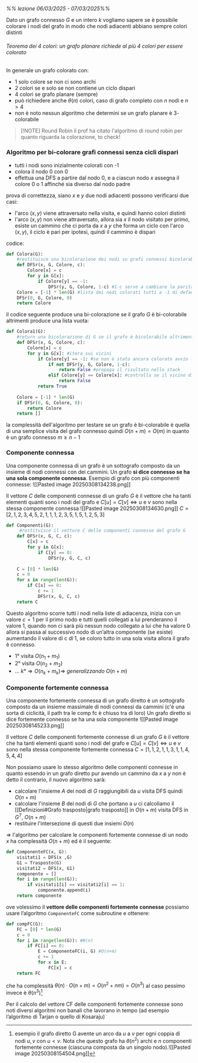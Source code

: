 *%% lezione 06/03/2025 - 07/03/2025%%*

Dato un grafo connesso $G$ e un intero $k$ vogliamo sapere se è possibile colorare i nodi del grafo in modo che nodi adiacenti abbiano sempre colori distinti

###### Teorema dei 4 colori: un grafo planare richiede al più 4 colori per essere colorato

In generale un grafo colorato con:
- $1$ solo colore se non ci sono archi 
- $2$ colori se e solo se non contiene un ciclo dispari
- 4 colori se grafo planare (sempre)
- può richiedere anche $\theta(n)$ colori, caso di grafo completo con $n$ nodi e $n>4$
- non è noto nessun algoritmo che determini se un grafo planare è $3$-colorabile


> [!NOTE] Round Robin
> il prof ha citato l'algoritmo di round robin per quanto riguarda la colorazione, to check!


### Algoritmo per bi-colorare grafi connessi senza cicli dispari
- tutti i nodi sono inizialmente colorati con -$1$
- colora il nodo $0$ con $0$
- effettua una DFS a partire dal nodo $0$, e a ciascun nodo $x$ assegna il colore $0$ o $1$ affinché sia diverso dal nodo padre

prova di correttezza, siano $x$ e $y$ due nodi adiacenti possono verificarsi due casi:
- l'arco $(x,y)$ viene attraversato nella visita, e quindi hanno colori distinti
- l'arco $(x,y)$ non viene attraversato, allora sia $x$ il nodo visitato per primo, esiste un cammino che ci porta da $x$ a $y$ che forma un ciclo con l'arco $(x,y)$, il ciclo è pari per ipotesi, quindi il cammino è dispari 

codice:
```python 
def Colora(G):
	#restituisce una bicolorazione dei nodi su grafi connessi bicolorabili
	def DFSr(x, G, Colore, c):
		Colore[x] = c
		for y in G[x]:
			if Colore[y] == -1:
				DFSr(y, G, Colore, 1-c) #1-c serve a cambiare la parità del colore
	Colore = [-1] * len(G) #lista dei nodi colorati tutti a -1 di default
	DFSr(0, G, Colore, 0)
	return Colore
```

il codice seguente produce una bi-colorazione se il grafo $G$ è bi-colorabile altrimenti produce una lista vuota:
```python 
def Colora1(G):
	#return una bicolorazione di G se il grafo è bicolorabile altrimenti una lista vuota 
	def DFSr(x, G, Colore, c):
		Colore[x] = c
		for y in G[x]: #itera sui vicini
			if Colore[y] == -1: #se non è stato ancora colorato avvio la ricorsione
				if not DFSr(y, G, Colore, 1-c): 
					return False #propaga il risultato nello stack
				elif Colore[y] == Colore[x]: #controlla se il vicino di x (già colorato) abbia lo stesso colore di x
					return False
			return True
 
	Colore = [-1] * len(G)
	if DFSr(0, G, Colore, 0):
		return Colore
	return []
```


la complessità dell'algoritmo per testare se un grafo è bi-colorabile è quella di una semplice visita del grafo connesso quindi $O(n+m)=O(m)$ in quanto è un grafo connesso $m\geq n-1$

### Componente connessa
Una componente connessa di un grafo è un sottografo composto da un insieme di nodi connessi con dei cammini. Un grafo **si dice connesso se ha una sola componente connessa**.
Esempio di grafo con più componenti connesse:
![[Pasted image 20250308134238.png]]

Il vettore $C$ delle componenti connesse di un grafo $G$ è il vettore che ha tanti elementi quanti sono i nodi del grafo e $C[u]=C[v] \iff u$ e $v$ sono nella stessa componente connessa
![[Pasted image 20250308134630.png]]
$C=[2,1,2,3,4,5,2,1,1,1,2,3,5,1,5,1,2,5,3]$

```python 
def Componenti(G):
	 #restituisce il vettore C delle componenti connesse del grafo G
	def DFSr(x, G, C, c):
		C[x] = c
		for y in G[x]:
			if C[y] == 0:
				DFSr(y, G, C, c)
 
	C = [0] * len(G)
	c = 0
	for x in range(len(G)):
		if C[x] == 0:
			c += 1
			DFSr(x, G, C, c)
	return C
```

Questo algoritmo scorre tutti i nodi nella liste di adiacenza, inizia con un valore $c=1$ per il primo nodo e tutti quelli collegati a lui prenderanno il valore $1$, quando non ci sarà più nessun nodo collegato a lui che ha valore $0$ allora si passa al successivo nodo di un’altra componente (se esiste) aumentando il valore di c di $1$, se coloro tutto in una sola visita allora il grafo è connesso.

- $1°$ visita $O(n_{1}+m_{1})$
- $2°$ visita $O(n_{2}+m_{2})$
- $\dots$ $k° \Rightarrow O(n_{k}+m_{k}) \Rightarrow \ generalizzando \  O(n+m)$
### Componente fortemente connessa
Una componente fortemente connessa di un grafo diretto è un sottografo composto da un insieme massimale di nodi connessi da cammini (c'è una sorta di ciclicità, il path tra le comp fc è chiuso tra di loro)
Un grafo diretto si dice fortemente connesso se ha una sola componente
![[Pasted image 20250308145233.png]]

Il vettore $C$ delle componenti fortemente connesse di un grafo $G$ è il vettore che ha tanti elementi quanti sono i nodi del grafo e $C[u]=C[v] \iff u$ e $v$ sono nella stessa componente fortemente connessa
$C=[1,1,2,1,1,3,1,1,4,5,4,4]$

Non possiamo usare lo stesso algoritmo delle componenti connesse in quanto essendo in un grafo diretto pur avendo un cammino da $x$ a $y$ non è detto il contrario, il nuovo algoritmo sarà:

- calcolare l'insieme $A$ dei nodi di $G$ raggiungibili da $u$ 
	visita DFS quindi $O(n+m)$
- calcolare l'insieme $B$ dei nodi di $G$ che portano a $u$
	ci calcoliamo il [[Definizioni#Grafo trasposto|grafo trasposto]] in $O(n+m)$
	visita DFS in $G^T$, $O(n+m)$		
- restituire l'intersezione di questi due insiemi
	$O(n)$
	
$\Rightarrow$ l'algoritmo per calcolare le componenti fortemente connesse di un nodo $x$ ha complessità $O(n+m)$ ed è il seguente:
```python 
def ComponenteFC(x, G):
	visitati1 = DFS(x ,G)
	G1 = Trasposto(G)
	visitati2 = DFS(x, G1)
	componente = []
	for i in range(len(G)):
		if visitati1[i] == visitati2[i] == 1:
			componente.append(i)
	return componente
```

ove volessimo il **vettore delle componenti fortemente connesse** possiamo usare l’algoritmo `ComponenteFC` come subroutine e ottenere:
```python 
def compFC(G):
	FC = [0] * len(G)
	c = 0
	for i in range(len(G)): #θ(n)
		if FC[i] == 0:
			E = ComponenteFC(i, G) #O(n+m)
			c += 1
			for x in E:
				FC[x] = c
	return FC
```
che ha complessità $\theta(n)\cdot O(n+m)=O(n^2+nm)=O(n^3)$
al caso pessimo invece è $\theta(n^3)$[^1]

Per il calcolo del vettore CF delle componenti fortemente connesse sono noti diversi algoritmi non banali che lavorano in tempo (ad esempio l’algoritmo di Tarjan o quello di Kosaraju)

[^1]: esempio il grafo diretto G avente un arco da $u$ a $v$ per ogni coppia di nodi $u, v$ con $u<v$.
	Nota che questo grafo ha $\theta(n^2)$ archi e $n$ componenti fortemente connesse (ciascuna composta da un singolo nodo).![[Pasted image 20250308154504.png]]
